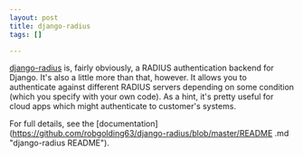 ```yaml
--- 
layout: post
title: django-radius
tags: []

---
```


[django-radius](https://github.com/robgolding63/django-radius/ "django-radius")
is, fairly obviously, a RADIUS authentication backend for Django. It's also a
little more than that, however. It allows you to authenticate against different
RADIUS servers depending on some condition (which you specify with your own
code). As a hint, it's pretty useful for cloud apps which might authenticate to
customer's systems.

For full details, see the
[documentation](https://github.com/robgolding63/django-radius/blob/master/README
.md "django-radius README").
